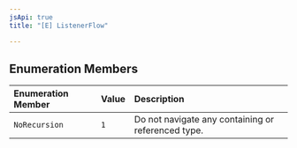 ```yaml
---
jsApi: true
title: "[E] ListenerFlow"

---
```

## Enumeration Members

| Enumeration Member | Value | Description |
| :------ | :------ | :------ |
| `NoRecursion` | `1` | Do not navigate any containing or referenced type. |
